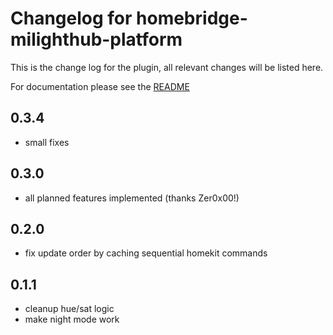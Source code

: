 # Changelog for homebridge-milighthub-platform
This is the change log for the plugin, all relevant changes will be listed here.

For documentation please see the [README](https://github.com/normen/homebridge-milighthub-platform/blob/master/README.md)

## 0.3.4
- small fixes

## 0.3.0
- all planned features implemented (thanks Zer0x00!)

## 0.2.0
- fix update order by caching sequential homekit commands

## 0.1.1
- cleanup hue/sat logic
- make night mode work
